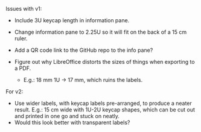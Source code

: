 Issues with v1:

 * Include 3U keycap length in information pane.

 * Change information pane to 2.25U so it will fit on the back of a 15 cm ruler.

 * Add a QR code link to the GitHub repo to the info pane?

 * Figure out why LibreOffice distorts the sizes of things when exporting to a PDF.
   * E.g.: 18 mm 1U -> 17 mm, which ruins the labels.

For v2:

 * Use wider labels, with keycap labels pre-arranged, to produce a neater result. E.g.: 15 cm wide with 1U-2U keycap shapes, which can be cut out and printed in one go and stuck on neatly.
 * Would this look better with transparent labels?
